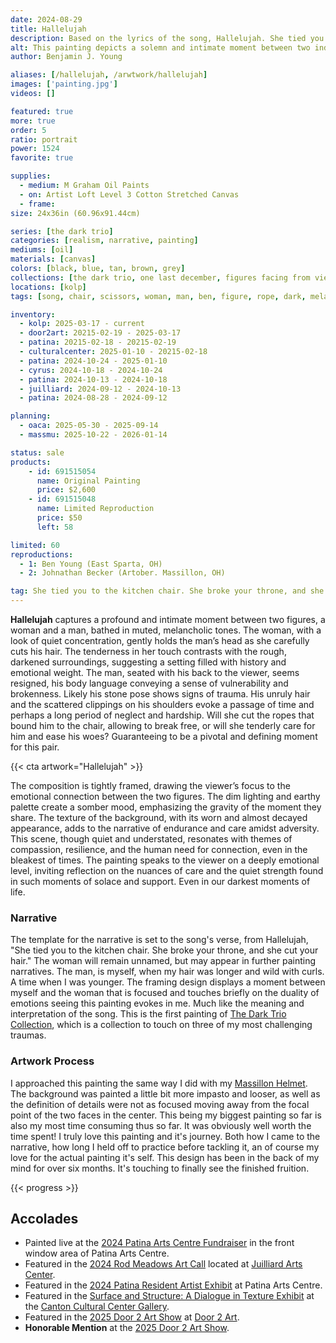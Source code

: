 ```yaml
---
date: 2024-08-29
title: Hallelujah
description: Based on the lyrics of the song, Hallelujah. She tied you to the kitchen chair, she broke your throne and cut your hair.
alt: This painting depicts a solemn and intimate moment between two individuals, where a woman is carefully cutting the hair of a man sitting with his back to the viewer, set against a dark, textured background that enhances the emotional depth of the scene.
author: Benjamin J. Young

aliases: [/hallelujah, /arwtwork/hallelujah]
images: ['painting.jpg']
videos: []

featured: true
more: true
order: 5
ratio: portrait
power: 1524
favorite: true

supplies:
  - medium: M Graham Oil Paints
  - on: Artist Loft Level 3 Cotton Stretched Canvas
  - frame: 
size: 24x36in (60.96x91.44cm)

series: [the dark trio]
categories: [realism, narrative, painting]
mediums: [oil]
materials: [canvas]
colors: [black, blue, tan, brown, grey]
collections: [the dark trio, one last december, figures facing from view, reserved, timeline, figures]
locations: [kolp]
tags: [song, chair, scissors, woman, man, ben, figure, rope, dark, melancholy, sad, tied, bound, broken, intimate, fixing, trauma, cut, indoors, warm, ben, fat, loss, massillon, number five]

inventory:
  - kolp: 2025-03-17 - current
  - door2art: 20215-02-19 - 2025-03-17
  - patina: 20215-02-18 - 20215-02-19
  - culturalcenter: 2025-01-10 - 20215-02-18
  - patina: 2024-10-24 - 2025-01-10
  - cyrus: 2024-10-18 - 2024-10-24
  - patina: 2024-10-13 - 2024-10-18
  - juilliard: 2024-09-12 - 2024-10-13
  - patina: 2024-08-28 - 2024-09-12

planning:
  - oaca: 2025-05-30 - 2025-09-14
  - massmu: 2025-10-22 - 2026-01-14

status: sale
products:
    - id: 691515054
      name: Original Painting
      price: $2,600
    - id: 691515048
      name: Limited Reproduction
      price: $50
      left: 58

limited: 60
reproductions:
  - 1: Ben Young (East Sparta, OH)
  - 2: Johnathan Becker (Artober. Massillon, OH)

tag: She tied you to the kitchen chair. She broke your throne, and she cut your hair. And from your lips she drew the Hallelujah! - The man, is myself, when my hair was longer and wild with curls. A time when I was younger. The framing design displays a moment between myself and the woman that is focused and touches briefly on the duality of emotions seeing this painting evokes in me. Much like the meaning and interpretation of the song.
---
```


**Hallelujah** captures a profound and intimate moment between two figures, a woman and a man, bathed in muted, melancholic tones. The woman, with a look of quiet concentration, gently holds the man’s head as she carefully cuts his hair. The tenderness in her touch contrasts with the rough, darkened surroundings, suggesting a setting filled with history and emotional weight. The man, seated with his back to the viewer, seems resigned, his body language conveying a sense of vulnerability and brokenness. Likely his stone pose shows signs of trauma. His unruly hair and the scattered clippings on his shoulders evoke a passage of time and perhaps a long period of neglect and hardship. Will she cut the ropes that bound him to the chair, allowing to break free, or will she tenderly care for him and ease his woes? Guaranteeing to be a pivotal and defining moment for this pair.

<!--more-->

{{< cta artwork="Hallelujah" >}}

The composition is tightly framed, drawing the viewer’s focus to the emotional connection between the two figures. The dim lighting and earthy palette create a somber mood, emphasizing the gravity of the moment they share. The texture of the background, with its worn and almost decayed appearance, adds to the narrative of endurance and care amidst adversity. This scene, though quiet and understated, resonates with themes of compassion, resilience, and the human need for connection, even in the bleakest of times. The painting speaks to the viewer on a deeply emotional level, inviting reflection on the nuances of care and the quiet strength found in such moments of solace and support. Even in our darkest moments of life.

### Narrative ###

The template for the narrative is set to the song's verse, from Hallelujah, "She tied you to the kitchen chair. She broke your throne, and she cut your hair." The woman will remain unnamed, but may appear in further painting narratives. The man, is myself, when my hair was longer and wild with curls. A time when I was younger. The framing design displays a moment between myself and the woman that is focused and touches briefly on the duality of emotions seeing this painting evokes in me. Much like the meaning and interpretation of the song. This is the first painting of [The Dark Trio Collection](/collections/the-dark-trio), which is a collection to touch on three of my most challenging traumas.

### Artwork Process ###

I approached this painting the same way I did with my [Massillon Helmet](/artwork/massillon-helmet). The background was painted a little bit more impasto and looser, as well as the definition of details were not as focused moving away from the focal point of the two faces in the center. This being my biggest painting so far is also my most time consuming thus so far. It was obviously well worth the time spent! I truly love this painting and it's journey. Both how I came to the narrative, how long I held off to practice before tackling it, an of course my love for the actual painting it's self. This design has been in the back of my mind for over six months. It's touching to finally see the finished fruition.

{{< progress >}}

## Accolades ##

* Painted live at the [2024 Patina Arts Centre Fundraiser](https://www.facebook.com/events/869821251632238) in the front window area of Patina Arts Centre.
* Featured in the [2024 Rod Meadows Art Call](https://www.juilliardartscenter.com/ron-meadows-art-call-2024.html) located at [Juilliard Arts Center](https://www.juilliardartscenter.com).
* Featured in the [2024 Patina Resident Artist Exhibit](https://www.facebook.com/events/512553025101953) at Patina Arts Centre.
* Featured in the [Surface and Structure: A Dialogue in Texture Exhibit](https://artsinstark.com/surface-and-structure-a-dialogue-in-texture-opens-january-16-at-the-cultural-center-gallery/?fbclid=IwY2xjawHs4upleHRuA2FlbQIxMAABHVuxYcp1388QiP1wHwfzSl_zD5yaXzqCEaEzwQRiffFD4fi50l4KhCRbIQ_aem_y6Loqj6coj59e3x-HEd1yg) at the [Canton Cultural Center Gallery](https://culturalcenterforthearts.com).
* Featured in the [2025 Door 2 Art Show](https://www.door2art.com/artshow) at [Door 2 Art](https://www.door2art.com).
* **Honorable Mention** at the [2025 Door 2 Art Show](https://www.door2art.com/artshow).